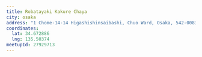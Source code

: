 ```yaml
---
title: Robatayaki Kakure Chaya
city: osaka
address: "1 Chome-14-14 Higashishinsaibashi, Chuo Ward, Osaka, 542-0083"
coordinates:
  lat: 34.672886
  lng: 135.50374
meetupId: 27929713
---
```


